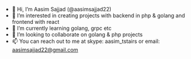 - 👋 Hi, I’m Aasim Sajjad (@aasimsajjad22)
- 👀 I’m interested in creating projects with backend in php & golang and frontend with react
- 🌱 I’m currently learning golang, grpc etc
- 💞️ I’m looking to collaborate on golang & php projects
- 📫 You can reach out to me at skype: aasim_tstairs or email: aasimsajjad22@gmail.com

<!---
aasimsajjad22/aasimsajjad22 is a ✨ special ✨ repository because its `README.md` (this file) appears on your GitHub profile.
You can click the Preview link to take a look at your changes.
--->
